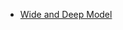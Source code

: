 - [Wide and Deep Model](https://research.google/blog/wide-amp-deep-learning-better-together-with-tensorflow/)